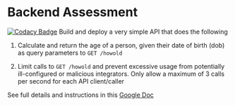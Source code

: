 # Backend Assessment

[![Codacy Badge](https://app.codacy.com/project/badge/Grade/511ee30ca7fc4dc78730279ed241fea2)](https://www.codacy.com/gh/baneofmorpheus/talentqlquiz/dashboard?utm_source=github.com&utm_medium=referral&utm_content=baneofmorpheus/talentqlquiz&utm_campaign=Badge_Grade)
Build and deploy a very simple API that does the following

1.  Calculate and return the age of a person, given their date of birth (dob) as query parameters to `GET /howold`

2.  Limit calls to `GET /howold` and prevent excessive usage from potentially ill-configured or malicious integrators. Only allow a maximum of 3 calls per second for each API client/caller

See full details and instructions in this [Google Doc](https://docs.google.com/document/d/1ma5vKz0j34gwI9WYrZddMM1ENlQddGOVFJ5qdSq2QlQ)
